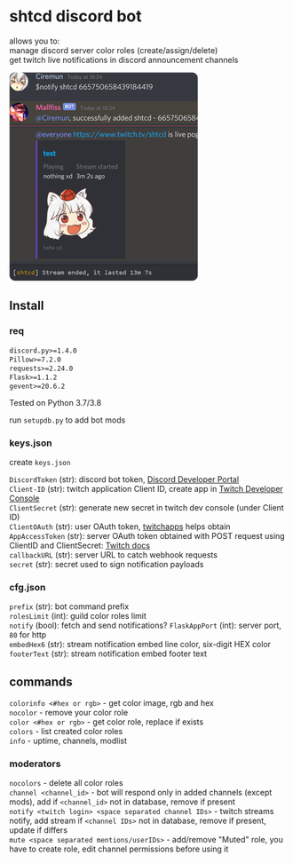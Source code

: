 # shtcd discord bot

allows you to:  
manage discord server color roles (create/assign/delete)  
get twitch live notifications in discord announcement channels  

![image](image.png)

## Install

### req

    discord.py>=1.4.0
    Pillow>=7.2.0
    requests>=2.24.0
    Flask>=1.1.2
    gevent>=20.6.2

Tested on Python 3.7/3.8

run `setupdb.py` to add bot mods    

### keys.json

create `keys.json`  

`DiscordToken`   (str): discord bot token, [Discord Developer Portal](https://discord.com/developers)  
`Client-ID`      (str): twitch application Client ID, create app in [Twitch Developer Console](https://dev.twitch.tv/console/apps)  
`ClientSecret`   (str): generate new secret in twitch dev console (under Client ID)  
`ClientOAuth`    (str): user OAuth token, [twitchapps](https://twitchapps.com/tokengen/) helps obtain  
`AppAccessToken` (str): server OAuth token obtained with POST request using ClientID and ClientSecret: [Twitch docs](https://dev.twitch.tv/docs/authentication/getting-tokens-oauth#oauth-client-credentials-flow)  
`callbackURL`    (str): server URL to catch webhook requests  
`secret`         (str): secret used to sign notification payloads  

### cfg.json

`prefix`       (str): bot command prefix  
`rolesLimit`   (int): guild color roles limit  
`notify`       (bool): fetch and send notifications? 
`FlaskAppPort` (int): server port, `80` for http  
`embedHex6`    (str): stream notification embed line color, six-digit HEX color  
`footerText`   (str): stream notification embed footer text  

## commands

`colorinfo <#hex or rgb>` - get color image, rgb and hex  
`nocolor` - remove your color role  
`color <#hex or rgb>` - get color role, replace if exists  
`colors` - list created color roles  
`info` - uptime, channels, modlist  

### moderators
`nocolors` - delete all color roles  
`channel <channel_id>` - bot will respond only in added channels (except mods), add if `<channel_id>` not in database, remove if present  
`notify <twitch login> <space separated channel IDs>` - twitch streams notify, add stream if `<channel IDs>` not in database, remove if present, update if differs  
`mute <space separated mentions/userIDs>` - add/remove "Muted" role, you have to create role, edit channel permissions before using it  
